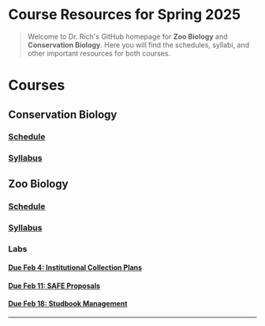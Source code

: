# Course Resources for Spring 2025

>Welcome to Dr. Rich's GitHub homepage for **Zoo Biology** and **Conservation Biology**. Here you will find the schedules, syllabi, and other important resources for both courses. 

# Courses

## Conservation Biology

### [Schedule](https://rich-molecular-health-lab.github.io/rich-courses/schedules/Schedule_ConBio.html)
 
### [Syllabus](https://rich-molecular-health-lab.github.io/rich-courses/syllabi/Syllabus_ConBio.html)


## Zoo Biology

### [Schedule](https://rich-molecular-health-lab.github.io/rich-courses/schedules/Schedule_ZooBio.html)

### [Syllabus](https://rich-molecular-health-lab.github.io/rich-courses/syllabi/Syllabus_ZooBio.html)

### Labs

#### [Due Feb 4: Institutional Collection Plans](https://rich-molecular-health-lab.github.io/rich-courses/assignments/zoobio/labs/LabW2_ICPs.html)

#### [Due Feb 11: SAFE Proposals](https://rich-molecular-health-lab.github.io/rich-courses/assignments/zoobio/labs/LabW3_SAFE.html)

#### [Due Feb 18: Studbook Management](https://rich-molecular-health-lab.github.io/rich-courses/assignments/zoobio/labs/LabW4_Studbooks.html)

---